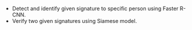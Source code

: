 - Detect and identify given signature to specific person using Faster R-CNN.
- Verify two given signatures using Siamese model.
